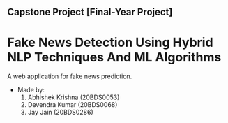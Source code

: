 ## Capstone Project [Final-Year Project]

# Fake News Detection Using Hybrid NLP Techniques And ML Algorithms

A web application for fake news prediction.
- Made by:
  1. Abhishek Krishna (20BDS0053)
  2. Devendra Kumar (20BDS0068)
  3. Jay Jain (20BDS0286)
